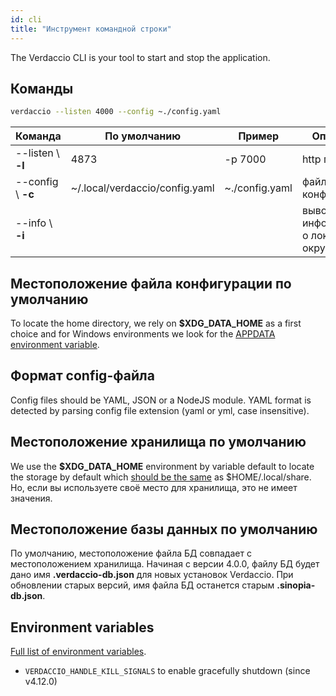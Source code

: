 ```yaml
---
id: cli
title: "Инструмент командной строки"
---
```


The Verdaccio CLI is your tool to start and stop the application.

## Команды

```bash
verdaccio --listen 4000 --config ~./config.yaml
```

| Команда            | По умолчанию                   | Пример         | Описание                                 |
| ------------------ | ------------------------------ | -------------- | ---------------------------------------- |
| --listen \ **-l** | 4873                           | -p 7000        | http порт                                |
| --config \ **-c** | ~/.local/verdaccio/config.yaml | ~./config.yaml | файл конфигурации                        |
| --info \ **-i**   |                                |                | выводит информацию о локальном окружении |

## Местоположение файла конфигурации по умолчанию

To locate the home directory, we rely on **$XDG_DATA_HOME** as a first choice and for Windows environments we look for the [APPDATA environment variable](https://www.howtogeek.com/318177/what-is-the-appdata-folder-in-windows/).

## Формат config-файла

Config files should be YAML, JSON or a NodeJS module. YAML format is detected by parsing config file extension (yaml or yml, case insensitive).

## Местоположение хранилища по умолчанию

We use the **$XDG_DATA_HOME** environment by variable default to locate the storage by default which [should be the same](https://askubuntu.com/questions/538526/is-home-local-share-the-default-value-for-xdg-data-home-in-ubuntu-14-04) as $HOME/.local/share. Но, если вы используете своё место для хранилища, это не имеет значения.

## Местоположение базы данных по умолчанию

По умолчанию, местоположение файла БД совпадает с местоположением хранилища. Начиная с версии 4.0.0, файлу БД будет дано имя **.verdaccio-db.json** для новых установок Verdaccio. При обновлении старых версий, имя файла БД останется старым **.sinopia-db.json**.

## Environment variables

[Full list of environment variables](https://github.com/verdaccio/verdaccio/blob/master/docs/env.variables.md).

* `VERDACCIO_HANDLE_KILL_SIGNALS` to enable gracefully shutdown (since v4.12.0)